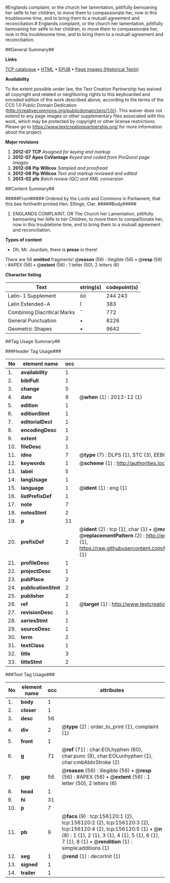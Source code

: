 #Englands complaint, or the church her lamentation, pittifully bemoaning her selfe to her children, to move them to compassionate her, now in this troublesome time, and to bring them to a mutuall agreement and reconciliation.#
Englands complaint, or the church her lamentation, pittifully bemoaning her selfe to her children, to move them to compassionate her, now in this troublesome time, and to bring them to a mutuall agreement and reconciliation.

##General Summary##

**Links**

[TCP catalogue](http://www.ota.ox.ac.uk/tcp/)  • 
[HTML](http://tei.it.ox.ac.uk/tcp/Texts-HTML/free/A83/A83951.html)  • 
[EPUB](http://tei.it.ox.ac.uk/tcp/Texts-EPUB/free/A83/A83951.epub) • 
[Page images (Historical Texts)](https://historicaltexts.jisc.ac.uk/eebo-99859002e)

**Availability**

To the extent possible under law, the Text Creation Partnership has waived all copyright and related or neighboring rights to this keyboarded and encoded edition of the work described above, according to the terms of the CC0 1.0 Public Domain Dedication (http://creativecommons.org/publicdomain/zero/1.0/). This waiver does not extend to any page images or other supplementary files associated with this work, which may be protected by copyright or other license restrictions. Please go to https://www.textcreationpartnership.org/ for more information about the project.

**Major revisions**

1. __2012-07__ __TCP__ *Assigned for keying and markup*
1. __2012-07__ __Apex CoVantage__ *Keyed and coded from ProQuest page images*
1. __2012-08__ __Pip Willcox__ *Sampled and proofread*
1. __2012-08__ __Pip Willcox__ *Text and markup reviewed and edited*
1. __2013-02__ __pfs__ *Batch review (QC) and XML conversion*

##Content Summary##

#####Front#####
Ordered by the Lords and Commons in Parliament, that this bee forthwith printed.Hen. Elſinge, Cler. 
#####Body#####

1. ENGLANDS COMPLAINT, OR The Church her Lamentation, pittifully bemoaning her ſelfe to her Children, to move them to compaſſionate her, now in this troubleſome time, and to bring them to a mutuall agreement and reconciliation.

**Types of content**

  * Oh, Mr. Jourdain, there is **prose** in there!

There are 56 **omitted** fragments! 
 @__reason__ (56) : illegible (56)  •  @__resp__ (56) : #APEX (56)  •  @__extent__ (56) : 1 letter (50), 2 letters (6)

**Character listing**


|Text|string(s)|codepoint(s)|
|---|---|---|
|Latin-1 Supplement|ôó|244 243|
|Latin Extended-A|ſ|383|
|Combining             Diacritical Marks|̄|772|
|General Punctuation|•|8226|
|Geometric Shapes|▪|9642|

##Tag Usage Summary##

###Header Tag Usage###

|No|element name|occ|attributes|
|---|---|---|---|
|1.|__availability__|1||
|2.|__biblFull__|1||
|3.|__change__|5||
|4.|__date__|8| @__when__ (1) : 2013-12 (1)|
|5.|__edition__|1||
|6.|__editionStmt__|1||
|7.|__editorialDecl__|1||
|8.|__encodingDesc__|1||
|9.|__extent__|2||
|10.|__fileDesc__|1||
|11.|__idno__|7| @__type__ (7) : DLPS (1), STC (3), EEBO-CITATION (1), PROQUEST (1), VID (1)|
|12.|__keywords__|1| @__scheme__ (1) : http://authorities.loc.gov/ (1)|
|13.|__label__|5||
|14.|__langUsage__|1||
|15.|__language__|1| @__ident__ (1) : eng (1)|
|16.|__listPrefixDef__|1||
|17.|__note__|7||
|18.|__notesStmt__|2||
|19.|__p__|11||
|20.|__prefixDef__|2| @__ident__ (2) : tcp (1), char (1)  •  @__matchPattern__ (2) : ([0-9\-]+):([0-9IVX]+) (1), (.+) (1)  •  @__replacementPattern__ (2) : http://eebo.chadwyck.com/downloadtiff?vid=$1&page=$2 (1), https://raw.githubusercontent.com/textcreationpartnership/Texts/master/tcpchars.xml#$1 (1)|
|21.|__profileDesc__|1||
|22.|__projectDesc__|1||
|23.|__pubPlace__|2||
|24.|__publicationStmt__|2||
|25.|__publisher__|2||
|26.|__ref__|1| @__target__ (1) : http://www.textcreationpartnership.org/docs/. (1)|
|27.|__revisionDesc__|1||
|28.|__seriesStmt__|1||
|29.|__sourceDesc__|1||
|30.|__term__|2||
|31.|__textClass__|1||
|32.|__title__|3||
|33.|__titleStmt__|2||


###Text Tag Usage###

|No|element name|occ|attributes|
|---|---|---|---|
|1.|__body__|1||
|2.|__closer__|1||
|3.|__desc__|56||
|4.|__div__|2| @__type__ (2) : order_to_print (1), complaint (1)|
|5.|__front__|1||
|6.|__g__|71| @__ref__ (71) : char:EOLhyphen (60), char:punc (8), char:EOLunhyphen (1), char:cmbAbbrStroke (2)|
|7.|__gap__|56| @__reason__ (56) : illegible (56)  •  @__resp__ (56) : #APEX (56)  •  @__extent__ (56) : 1 letter (50), 2 letters (6)|
|8.|__head__|1||
|9.|__hi__|31||
|10.|__p__|7||
|11.|__pb__|9| @__facs__ (9) : tcp:156120:1 (2), tcp:156120:2 (2), tcp:156120:3 (2), tcp:156120:4 (2), tcp:156120:5 (1)  •  @__n__ (8) : 1 (1), 2 (1), 3 (1), 4 (1), 5 (1), 6 (1), 7 (1), 8 (1)  •  @__rendition__ (1) : simple:additions (1)|
|12.|__seg__|1| @__rend__ (1) : decorInit (1)|
|13.|__signed__|1||
|14.|__trailer__|1||
